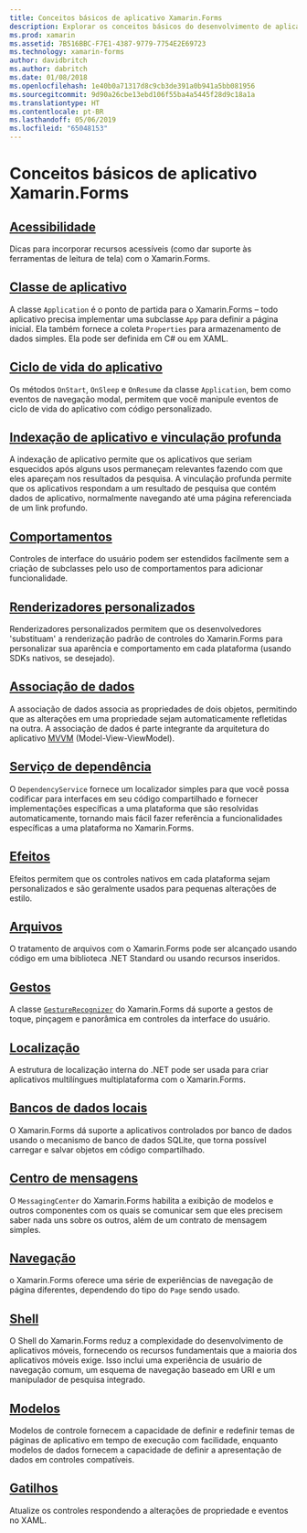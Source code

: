 ```yaml
---
title: Conceitos básicos de aplicativo Xamarin.Forms
description: Explorar os conceitos básicos do desenvolvimento de aplicativos Xamarin.Forms, incluindo todos os conceitos principais necessários e passando para os toques finais, como a localização e a acessibilidade.
ms.prod: xamarin
ms.assetid: 7B516BBC-F7E1-4387-9779-7754E2E69723
ms.technology: xamarin-forms
author: davidbritch
ms.author: dabritch
ms.date: 01/08/2018
ms.openlocfilehash: 1e40b0a71317d8c9cb3de391a0b941a5bb081956
ms.sourcegitcommit: 9d90a26cbe13ebd106f55ba4a5445f28d9c18a1a
ms.translationtype: HT
ms.contentlocale: pt-BR
ms.lasthandoff: 05/06/2019
ms.locfileid: "65048153"
---
```

# <a name="xamarinforms-application-fundamentals"></a>Conceitos básicos de aplicativo Xamarin.Forms

## <a name="accessibilityaccessibilityindexmd"></a>[Acessibilidade](accessibility/index.md)

Dicas para incorporar recursos acessíveis (como dar suporte às ferramentas de leitura de tela) com o Xamarin.Forms.

## <a name="app-classapplication-classmd"></a>[Classe de aplicativo](application-class.md)

A classe `Application` é o ponto de partida para o Xamarin.Forms – todo aplicativo precisa implementar uma subclasse `App` para definir a página inicial. Ela também fornece a coleta `Properties` para armazenamento de dados simples. Ela pode ser definida em C# ou em XAML.

## <a name="app-lifecycleapp-lifecyclemd"></a>[Ciclo de vida do aplicativo](app-lifecycle.md)

Os métodos `OnStart`, `OnSleep` e `OnResume` da classe `Application`, bem como eventos de navegação modal, permitem que você manipule eventos de ciclo de vida do aplicativo com código personalizado.

## <a name="application-indexing-and-deep-linkingdeep-linkingmd"></a>[Indexação de aplicativo e vinculação profunda](deep-linking.md)

A indexação de aplicativo permite que os aplicativos que seriam esquecidos após alguns usos permaneçam relevantes fazendo com que eles apareçam nos resultados da pesquisa. A vinculação profunda permite que os aplicativos respondam a um resultado de pesquisa que contém dados de aplicativo, normalmente navegando até uma página referenciada de um link profundo.

## <a name="behaviorsbehaviorsindexmd"></a>[Comportamentos](behaviors/index.md)

Controles de interface do usuário podem ser estendidos facilmente sem a criação de subclasses pelo uso de comportamentos para adicionar funcionalidade.

## <a name="custom-rendererscustom-rendererindexmd"></a>[Renderizadores personalizados](custom-renderer/index.md)

Renderizadores personalizados permitem que os desenvolvedores 'substituam' a renderização padrão de controles do Xamarin.Forms para personalizar sua aparência e comportamento em cada plataforma (usando SDKs nativos, se desejado).

## <a name="data-bindingdata-bindingindexmd"></a>[Associação de dados](data-binding/index.md)

A associação de dados associa as propriedades de dois objetos, permitindo que as alterações em uma propriedade sejam automaticamente refletidas na outra. A associação de dados é parte integrante da arquitetura do aplicativo [MVVM](~/xamarin-forms/enterprise-application-patterns/mvvm.md) (Model-View-ViewModel).

## <a name="dependency-servicedependency-serviceindexmd"></a>[Serviço de dependência](dependency-service/index.md)

O `DependencyService` fornece um localizador simples para que você possa codificar para interfaces em seu código compartilhado e fornecer implementações específicas a uma plataforma que são resolvidas automaticamente, tornando mais fácil fazer referência a funcionalidades específicas a uma plataforma no Xamarin.Forms.

## <a name="effectseffectsindexmd"></a>[Efeitos](effects/index.md)

Efeitos permitem que os controles nativos em cada plataforma sejam personalizados e são geralmente usados para pequenas alterações de estilo.

## <a name="filesfilesmd"></a>[Arquivos](files.md)

O tratamento de arquivos com o Xamarin.Forms pode ser alcançado usando código em uma biblioteca .NET Standard ou usando recursos inseridos.

## <a name="gesturesgesturesindexmd"></a>[Gestos](gestures/index.md)

A classe [`GestureRecognizer`](xref:Xamarin.Forms.GestureRecognizer) do Xamarin.Forms dá suporte a gestos de toque, pinçagem e panorâmica em controles da interface do usuário.

## <a name="localizationlocalizationindexmd"></a>[Localização](localization/index.md)

A estrutura de localização interna do .NET pode ser usada para criar aplicativos multilíngues multiplataforma com o Xamarin.Forms.

## <a name="local-databasesdatabasesmd"></a>[Bancos de dados locais](databases.md)

O Xamarin.Forms dá suporte a aplicativos controlados por banco de dados usando o mecanismo de banco de dados SQLite, que torna possível carregar e salvar objetos em código compartilhado.

## <a name="messaging-centermessaging-centermd"></a>[Centro de mensagens](messaging-center.md)

O `MessagingCenter` do Xamarin.Forms habilita a exibição de modelos e outros componentes com os quais se comunicar sem que eles precisem saber nada uns sobre os outros, além de um contrato de mensagem simples.

## <a name="navigationnavigationindexmd"></a>[Navegação](navigation/index.md)

o Xamarin.Forms oferece uma série de experiências de navegação de página diferentes, dependendo do tipo do `Page` sendo usado.

## <a name="shellshellindexmd"></a>[Shell](shell/index.md)

O Shell do Xamarin.Forms reduz a complexidade do desenvolvimento de aplicativos móveis, fornecendo os recursos fundamentais que a maioria dos aplicativos móveis exige. Isso inclui uma experiência de usuário de navegação comum, um esquema de navegação baseado em URI e um manipulador de pesquisa integrado.

## <a name="templatestemplatesindexmd"></a>[Modelos](templates/index.md)

Modelos de controle fornecem a capacidade de definir e redefinir temas de páginas de aplicativo em tempo de execução com facilidade, enquanto modelos de dados fornecem a capacidade de definir a apresentação de dados em controles compatíveis.

## <a name="triggerstriggersmd"></a>[Gatilhos](triggers.md)

Atualize os controles respondendo a alterações de propriedade e eventos no XAML.
